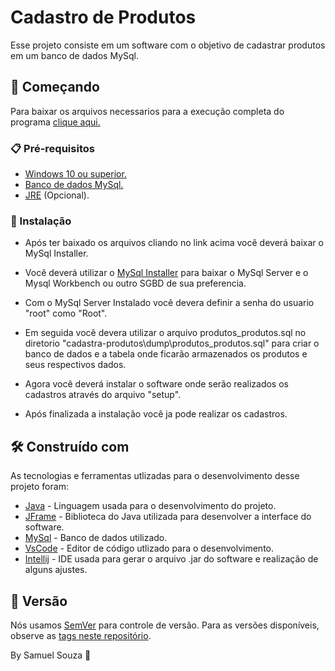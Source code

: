 # Cadastro de Produtos

Esse projeto consiste em um software com o objetivo de cadastrar produtos em um banco de dados MySql.

## 🚀 Começando

Para baixar os arquivos necessarios para a execução completa do programa [clique aqui.](https://github.com/devsamuca/cadastra-produtos/archive/refs/heads/main.zip)


### 📋 Pré-requisitos

- [Windows 10 ou superior.](https://www.microsoft.com/pt-br/software-download/windows10)
- [Banco de dados MySql.](https://dev.mysql.com/downloads/installer/)
- [JRE](https://www.java.com/en/download/) (Opcional).

### 🔧 Instalação

- Após ter baixado os arquivos cliando no link acima você deverá baixar o MySql Installer.

- Você deverá utilizar o [MySql Installer](https://dev.mysql.com/downloads/installer/) para baixar o MySql Server e o Mysql Workbench ou outro SGBD de sua preferencia.

- Com o MySql Server Instalado você devera definir a senha do usuario "root" como "Root".

- Em seguida você devera utilizar o arquivo produtos_produtos.sql no diretorio "cadastra-produtos\dump\produtos_produtos.sql" para criar o banco de dados e a tabela onde ficarão armazenados os produtos e seus respectivos dados.

- Agora você deverá instalar o software onde serão realizados os cadastros através do arquivo "setup".

- Após finalizada a instalação você ja pode realizar os cadastros.

## 🛠️ Construído com

As tecnologias e ferramentas utlizadas para o desenvolvimento desse projeto foram: 

* [Java](http://www.dropwizard.io/1.0.2/docs/) - Linguagem usada para o desenvolvimento do projeto.
* [JFrame](https://rometools.github.io/rome/) - Biblioteca do Java utilizada para desenvolver a interface do software.
* [MySql](https://maven.apache.org/) - Banco de dados utilizado.
* [VsCode](https://code.visualstudio.com/) - Editor de código utlizado para o desenvolvimento.
* [Intellij](https://www.jetbrains.com/pt-br/idea/) - IDE usada para gerar o arquivo .jar do software e realização de alguns ajustes.

## 📌 Versão

Nós usamos [SemVer](http://semver.org/) para controle de versão. Para as versões disponíveis, observe as [tags neste repositório](). 

By Samuel Souza 🌹